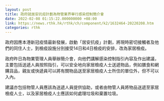 ```yaml
---
layout: post
title: 政府就居安抗疫計劃為物管業界舉行感染控制簡介會
date: 2022-02-08 01:15:22.000000000 +08:00
link: https://news.rthk.hk/rthk/ch/component/k2/1632464-20220208.htm
categories: rthk
---
```


政府因應本港新冠疫情最新發展，啟動「居安抗疫」計劃，將現時密切接觸者及他們的同住人士，到檢疫設施分別接受14日和4日檢疫的安排，改為家居檢疫。 

政府昨日為物業管理人員舉辦簡介會，向他們講解感染控制指引內容及作出建議，主要包括送遞人員按照指引，可以安全地向家居檢疫人士送遞物品，例如膳食和網購貨品，親友或快遞員可以將有關物品送至家居檢疫人士所住的單位外，但不可以入內。

建議亦包括物管人員應該為送遞人員提供協助，或者由物管人員將物品送遞至家居檢疫人士，以及家居檢疫人士應該如何處理垃圾和棄置垃圾。
